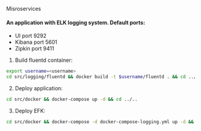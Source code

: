 Misroservices
#### An application with ELK logging system. Default ports:
* UI     port 9292
* Kibana port 5601
* Zipkin port 9411

1. Build fluentd container:
``` bash
export username=<username>
cd src/logging/fluentd && docker build -t $username/fluentd . && cd ../../..
```
2. Deploy application:
``` bash
cd src/docker && docker-compose up -d && cd ../..
```
3. Deploy EFK:
``` bash
cd src/docker && docker-compose -d docker-compose-logging.yml up -d && cd ../..
```